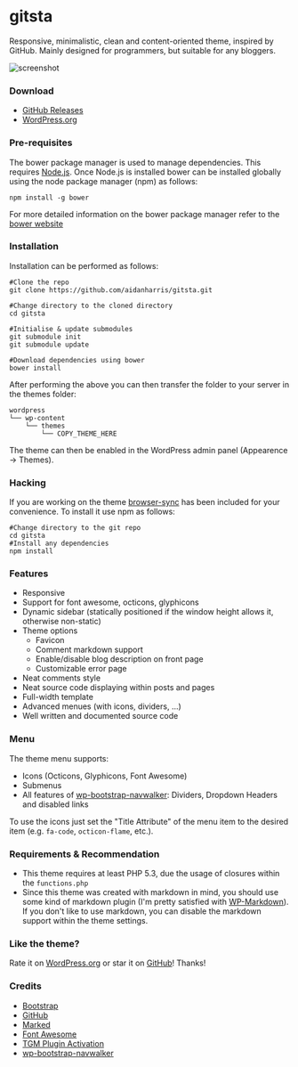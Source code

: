 gitsta
======
Responsive, minimalistic, clean and content-oriented theme, inspired by GitHub. Mainly designed for programmers, but suitable for any bloggers.

![screenshot](screenshot.png)

### Download
- [GitHub Releases](https://github.com/nehalist/gitsta/releases)
- [WordPress.org](https://wordpress.org/themes/gitsta)

### Pre-requisites

The bower package manager is used to manage dependencies. This requires [Node.js](https://nodejs.org/en/). Once Node.js is installed bower can be installed globally using the node package manager (npm) as follows:

`npm install -g bower`

For more detailed information on the bower package manager refer to the [bower website](http://bower.io)

### Installation

Installation can be performed as follows:

```
#Clone the repo
git clone https://github.com/aidanharris/gitsta.git

#Change directory to the cloned directory
cd gitsta

#Initialise & update submodules
git submodule init
git submodule update

#Download dependencies using bower
bower install
```

After performing the above you can then transfer the folder to your server in the themes folder:

```
wordpress
└── wp-content
    └── themes
        └── COPY_THEME_HERE
```

The theme can then be enabled in the WordPress admin panel (Appearence -> Themes).

### Hacking

If you are working on the theme [browser-sync](http://browsersync.io) has been included for your convenience. To install it use npm as follows:

```
#Change directory to the git repo
cd gitsta
#Install any dependencies
npm install
```

### Features
* Responsive
* Support for font awesome, octicons, glyphicons
* Dynamic sidebar (statically positioned if the window height allows it, otherwise non-static)
* Theme options
  * Favicon
  * Comment markdown support
  * Enable/disable blog description on front page
  * Customizable error page
* Neat comments style
* Neat source code displaying within posts and pages
* Full-width template
* Advanced menues (with icons, dividers, ...)
* Well written and documented source code

### Menu
The theme menu supports:
* Icons (Octicons, Glyphicons, Font Awesome)
* Submenus
* All features of [wp-bootstrap-navwalker](https://github.com/twittem/wp-bootstrap-navwalker): Dividers, Dropdown Headers and disabled links

To use the icons just set the "Title Attribute" of the menu item to the desired item (e.g. `fa-code`, `octicon-flame`, etc.).

### Requirements & Recommendation
* This theme requires at least PHP 5.3, due the usage of closures within the `functions.php`
* Since this theme was created with markdown in mind, you should use some kind of markdown plugin (I'm pretty satisfied with [WP-Markdown](https://wordpress.org/plugins/wp-markdown/)). If you don't like to use markdown, you can disable the markdown support within the theme settings.

### Like the theme?
Rate it on [WordPress.org](https://wordpress.org/themes/gitsta) or star it on [GitHub](https://github.com/nehalist/gitsta)! Thanks!

### Credits
* [Bootstrap](http://www.getbootstrap.com)
* [GitHub](http://www.github.com)
* [Marked](https://github.com/chjj/marked)
* [Font Awesome](http://fortawesome.github.io/Font-Awesome/)
* [TGM Plugin Activation](http://tgmpluginactivation.com/)
* [wp-bootstrap-navwalker](https://github.com/twittem/wp-bootstrap-navwalker)
